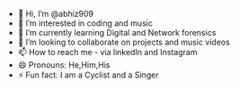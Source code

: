 - 👋 Hi, I’m @abhiz909
- 👀 I’m interested in coding and music
- 🌱 I’m currently learning Digital and Network forensics
- 💞️ I’m looking to collaborate on projects and music videos
- 📫 How to reach me - via linkedIn and Instagram
- 😄 Pronouns: He,Him,His
- ⚡ Fun fact: I am a Cyclist and a Singer

<!---
abhiz909/abhiz909 is a ✨ special ✨ repository because its `README.md` (this file) appears on your GitHub profile.
You can click the Preview link to take a look at your changes.
--->
